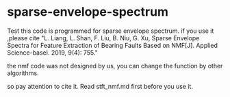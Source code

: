 # sparse-envelope-spectrum
Test
this code is programmed for sparse envelope spectrum. if you use it
 ,please cite   "L. Liang, L. Shan, F. Liu, B. Niu, G. Xu, Sparse Envelope  Spectra
 for Feature Extraction of Bearing Faults Based on NMF[J]. Applied
 Science-basel. 2019, 9(4): 755."

the nmf code was not designed by us, you can change the function by other algorithms.

so pay attention to cite it.
Read stft_nmf.md first before you use it.
